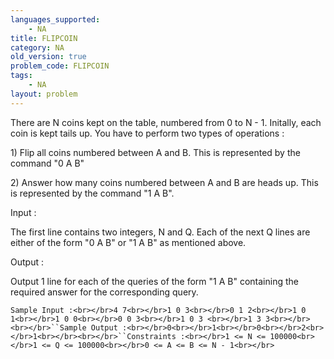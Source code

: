 ```yaml
---
languages_supported:
    - NA
title: FLIPCOIN
category: NA
old_version: true
problem_code: FLIPCOIN
tags:
    - NA
layout: problem
---
```

There are N coins kept on the table, numbered from 0 to N - 1. Initally, each coin is kept tails up. You have to perform two types of operations :

1\) Flip all coins numbered between A and B. This is represented by the command "0 A B"

2\) Answer how many coins numbered between A and B are heads up. This is represented by the command "1 A B".

Input :

The first line contains two integers, N and Q. Each of the next Q lines are either of the form "0 A B" or "1 A B" as mentioned above.

Output :

Output 1 line for each of the queries of the form "1 A B" containing the required answer for the corresponding query.

`Sample Input :<br></br>4 7<br></br>1 0 3<br></br>0 1 2<br></br>1 0 1<br></br>1 0 0<br></br>0 0 3<br></br>1 0 3 <br></br>1 3 3<br></br><br></br>``Sample Output :<br></br>0<br></br>1<br></br>0<br></br>2<br></br>1<br></br><br></br>``Constraints :<br></br>1 <= N <= 100000<br></br>1 <= Q <= 100000<br></br>0 <= A <= B <= N - 1<br></br>`

